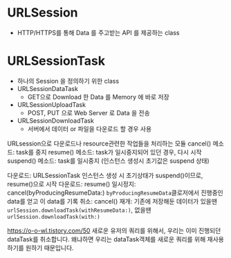 # URLSession
- HTTP/HTTPS를 통해 Data 를 주고받는 API 를 제공하는 class


# URLSessionTask
- 하나의 Session 을 정의하기 위한 class
- URLSessionDataTask
  - GET으로 Download 한 Data 를 Memory 에 바로 저장
- URLSessionUploadTask
  - POST, PUT 으로 Web Server 로 Data 을 전송
- URLSessionDownloadTask
  - 서버에서 데이터 or 파일을 다운로드 할 경우 사용

URLsession으로 다운로드나 resource관련한 작업들을 처리하는 모듈
cancel() 메소드: task를 중지
resume() 메소드: task가 일시중지되어 있던 경우, 다시 시작
suspend() 메소드: task를 일시중지 (인스턴스 생성시 초기값은 suspend 상태)

다운로드: URLSessionTask 인스턴스 생성 시 초기상태가 suspend()이므로, resume()으로 시작
다운로드: resume()
일시정지: cancel(byProducingResumeData:) `byProducingResumeData`클로저에서 진행중인 data를 얻고 이 data를 기록
취소: cancel()
재개: 기존에 저장해둔 데이터가 있을땐 `urlSession.downloadTask(withResumeData:)`, 없을땐 `urlSession.downloadTask(with:)`


https://o-o-wl.tistory.com/50
새로운 유저의 쿼리를 위해서, 우리는 이미 진행되던 dataTask를 취소합니다. 왜냐하면 우리는 dataTask객체를 새로운 쿼리를 위해 재사용하기를 원하기 때문입니다.

